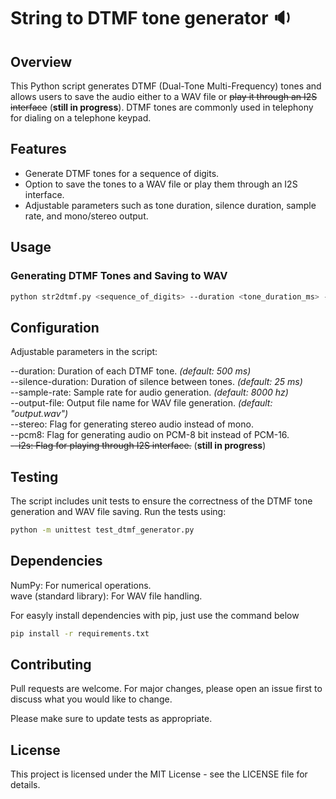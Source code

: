 # String to DTMF tone generator :sound:

## Overview

This Python script generates DTMF (Dual-Tone Multi-Frequency) tones and allows users to save the audio either to a WAV file or ~~play it through an I2S interface~~ (**still in progress**). DTMF tones are commonly used in telephony for dialing on a telephone keypad.

## Features
- Generate DTMF tones for a sequence of digits.
- Option to save the tones to a WAV file or play them through an I2S interface.
- Adjustable parameters such as tone duration, silence duration, sample rate, and mono/stereo output.

## Usage

### Generating DTMF Tones and Saving to WAV

```bash
python str2dtmf.py <sequence_of_digits> --duration <tone_duration_ms> --silence-duration <silence_duration_ms> --sample-rate <sample_rate_hz> --output-file <output_filename.wav>
```

## Configuration
Adjustable parameters in the script:

--duration: Duration of each DTMF tone. *(default: 500 ms)* <br>
--silence-duration: Duration of silence between tones. *(default: 25 ms)* <br>
--sample-rate: Sample rate for audio generation. *(default: 8000 hz)* <br>
--output-file: Output file name for WAV file generation. *(default: "output.wav")* <br>
--stereo: Flag for generating stereo audio instead of mono. <br>
--pcm8: Flag for generating audio on PCM-8 bit instead of PCM-16. <br>
~~--i2s: Flag for playing through I2S interface.~~ (**still in progress**) <br>


## Testing
The script includes unit tests to ensure the correctness of the DTMF tone generation and WAV file saving. Run the tests using:

```bash
python -m unittest test_dtmf_generator.py
```

## Dependencies

NumPy: For numerical operations. <br>
wave (standard library): For WAV file handling. <br>

For easyly install dependencies with pip, just use the command below
```bash
pip install -r requirements.txt
```

## Contributing

Pull requests are welcome. For major changes, please open an issue first
to discuss what you would like to change.

Please make sure to update tests as appropriate.

## License 
This project is licensed under the MIT License - see the LICENSE file for details.
